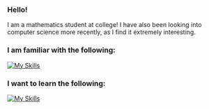 ### Hello!

I am a mathematics student at college! I have also been looking into computer science more recently, as I find it extremely
interesting. 

### I am familiar with the following:
[![My Skills](https://skillicons.dev/icons?i=py,latex,c)](https://skillicons.dev)

### I want to learn the following:
[![My Skills](https://skillicons.dev/icons?i=ocaml,rust)](https://skillicons.dev)
